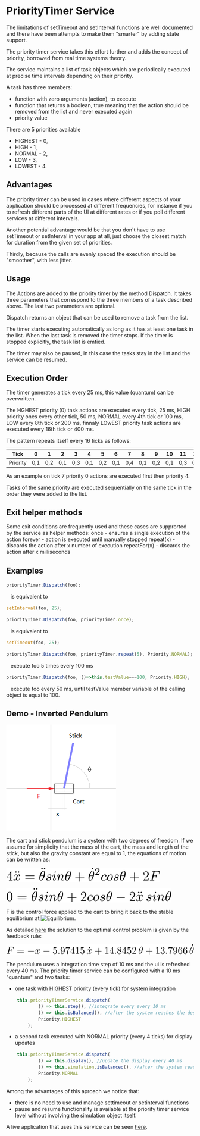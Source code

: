 # PriorityTimer Service

The limitations of setTimeout and setInterval functions are well documented and there have been attempts to make them "smarter" by adding state support.

The priority timer service takes this effort further and adds the concept of priority, borrowed from real time systems theory.

The service maintains a list of task objects which are periodically executed at precise time intervals depending on their priority.

A task has three members:
* function with zero arguments (action), to execute
* function that returns a boolean, true meaning that the action should be removed from the list and never executed again
* priority value

There are 5 priorities available 
* HIGHEST - 0,
* HIGH - 1, 
* NORMAL - 2, 
* LOW - 3,
* LOWEST - 4.

## Advantages

The priority timer can be used in cases where different aspects of your application should be processed at different frequencies, for instance if you to refresh different parts of the UI at different rates or if you poll different services at different intervals.

Another potential advantage would be that you don't have to use setTimeout or setInterval in your app at all, just choose the closest match for duration from the given set of priorities.

Thirdly, because the calls are evenly spaced the execution should be "smoother", with less jitter. 

## Usage
 
The Actions are added to the priority timer by the method Dispatch. 
It takes three parameters that correspond to the three members of a task described above.
The last two parameters are optional.

Dispatch returns an object that can be used to remove a task from the list.

The timer starts executing automatically as long as it has at least one task in the list. When the last task is removed the timer stops. If the timer is stopped explicitly, the task list is emtied. 

The timer may also be paused, in this case the tasks stay in the list and the service can be resumed.

## Execution Order

The timer generates a tick every 25 ms, this value (quantum) can be overwritten.
 
The HGHEST priority (0) task actions are executed every tick, 25 ms, HIGH priority ones every other tick, 50 ms, NORMAL every 4th tick or 100 ms, LOW every 8th tick or 200 ms, finnaly LOwEST priority task actions are executed every 16th tick or 400 ms.

The pattern repeats itself every 16 ticks as follows:

Tick    |   0 |  1  |  2  |  3  |  4  |  5  |  6  |  7  |  8  |  9  |  10 |  11 |  12 |  13 |  14 |  15        
--------|-----|-----|-----|-----|-----|-----|-----|-----|-----|-----|-----|-----|-----|-----|-----|----
Priority| 0,1 | 0,2 | 0,1 | 0,3 | 0,1 | 0,2 | 0,1 | 0,4 | 0,1 | 0,2 | 0,1 | 0,3 | 0,1 | 0,2 | 0,1 |  0

As an example on tick 7 priority 0 actions are executed first then priority 4.  

Tasks of the same priority are executed sequentially on the same tick in the order they were added to the list.

## Exit helper methods 

Some exit conditions are frequently used and these cases are supprorted by the service as helper methods:
once - ensures a single execution of the action
forever - action is executed until manually stopped
repeat(x) - discards the action after x number of execution
repeatFor(x) - discards the action after x milliseconds

## Examples
```javascript
priorityTimer.Dispatch(foo);
```  
&nbsp;&nbsp; is equivalent to  
```javascript
setInterval(foo, 25);
```    
```javascript
priorityTimer.Dispatch(foo, priorityTimer.once);
```  
&nbsp;&nbsp; is equivalent to  
```javascript
setTimeout(foo, 25);
```  
```javascript
priorityTimer.Dispatch(foo, priorityTimer.repeat(5), Priority.NORMAL);
```  
&nbsp;&nbsp; execute foo 5 times every 100 ms  
  
```javascript
priorityTimer.Dispatch(foo, ()=>this.testValue===100, Priority.HIGH);
```  
&nbsp;&nbsp; execute foo every 50 ms, until testValue member variable of the calling object is equal to 100.  

## Demo - Inverted Pendulum

![Pendulum](/Pendulum.png)

The cart and stick pendulum is a system with two degrees of freedom. If we assume for simplicity that the mass of the cart, the mass and length of the stick, but also the gravity constant are equal to 1, the equations of motion can be written as:

![Equation 1](/equation1.svg)

![Equation 2](/equation2.svg)

F is the control force applied to the cart to bring it back to the stable equilibrium at ![Equilibrium](/equilibrium.png).

As detailed [here](https://blog.wolfram.com/2011/01/19/stabilized-inverted-pendulum/) the solution to the optimal control problem is given by the feedback rule:

![Control](/control.svg)

The pendulum uses a integration time step of 10 ms and the ui is refreshed every 40 ms. The priority timer service can be configured with a 10 ms "quantum" and two tasks:

* one task with HIGHEST priority (every tick) for system integration
```javascript
    this.priorityTimerService.dispatch(
            () => this.step(), //integrate every every 10 ms
            () => this.isBalanced(), //after the system reaches the desired state, drop the task
            Priority.HIGHEST
        );
```
* a second task executed with NORMAL priority (every 4 ticks) for display updates
```javascript
    this.priorityTimerService.dispatch(
            () => this.display(), //update the display every 40 ms 
            () => this.simulation.isBalanced(), //after the system reaches the desired state, drop the task
            Priority.NORMAL
        );
```
Among the advantages of this aproach we notice that:
* there is no need to use and manage settimeout or setinterval functions
* pause and resume functionality is available at the priority timer service level without involving the simulation object itself.  

A live application that uses this service can be seen [here](https://ldrosu.github.io/PriorityTimer/).
